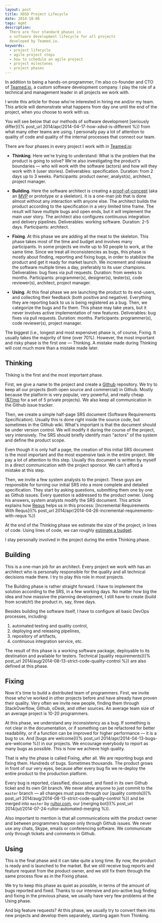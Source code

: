 ```yaml
---
layout: post
title: XDSD Project Lifecycle
date: 2014-10-06
tags: mgmt
description:
  There are four standard phases in
  a software development lifecycle for all projects
  developed by Teamed.io.
keywords:
  - project lifecycle
  - agile project steps
  - how to schedule an agile project
  - project milestones
  - project phases
---
```


In addition to being a hands-on programmer, I'm also co-founder and CTO of
[Teamed.io](http://www.teamed.io), a custom software development company.
I play the role of a technical and management leader in all projects
we work with.

I wrote this article for those who're interested in hiring me and/or
my team. This article will demonstrate what happens from day one until
the end of the project, when you choose to work with us.

You will see below that our methods of
software development [seriously differ]({% post_url 2014/apr/2014-04-17-how-xdsd-is-different %})
from what many other teams are using. I personally pay a lot of attention to quality
of code and quality of the internal processes that connect our team.

<!--more-->

There are four phases in every project I work with in
[Teamed.io](http://www.teamed.io):

 * **Thinking**.
   Here we're trying to understand: What is the problem that the product
   is going to solve? We're also investigating the product's boundaries &mdash;
   who will work with the software (actors) and how will they work with it (user stories).
   Deliverables: specification.
   Duration: from 2 days up to 3 weeks.
   Participants: product owner, analyst(s), architect, project manager.

 * **Building**.
   Here the software architect is creating a [proof-of-concept](https://en.wikipedia.org/wiki/Proof_of_concept)
   (aka an [MVP](https://en.wikipedia.org/wiki/Minimum_viable_product) or prototype or a skeleton).
   It is a one-man job that is done almost without any interaction
   with anyone else. The architect builds the product according to the
   specification in a very limited time frame. The result will have
   multiple bugs and open ends, but it will implement the main user story.
   The architect also configures continuous integration and delivery pipelines.
   Deliverables: working software.
   Duration: 2-5 days.
   Participants: architect.

 * **Fixing**.
   At this phase we are adding all the meat to the skeleton. This phase
   takes most of the time and budget and involves many participants.
   In some projects we invite up to 50 people to work, at the same time.
   Since we treat all inconsistencies as bugs, this phase is mostly about
   finding, reporting and fixing bugs, in order to stabilize the product
   and get it ready for market launch. We increment and
   release the software multiple times a day, preferably to its user
   champions.
   Deliverables: bug fixes via pull requests.
   Duration: from weeks to months.
   Participants: programmer(s), designer(s), tester(s), code reviewer(s), architect, project manager.

 * **Using**.
   At this final phase we are launching the product to its end-users,
   and collecting their feedback (both positive and negative). Everything
   they are reporting back to us is being registered as a bug. Then,
   we categorize the bugs and fix them. This phase may take years, but
   it never involves active implementation of new features.
   Deliverables: bug fixes via pull requests.
   Duration: months.
   Participants: programmer(s), code reviewer(s), project manager.

The biggest (i.e., longest and most expensive) phase is, of course, Fixing. It
usually takes the majority of time (over 70%). However, the most important
and risky phase is the first one &mdash; Thinking. A mistake made during Thinking
will cost much more than a mistake made later.

## Thinking

Thiking is the first and the most important phase.

First, we give a name to the project and create a [Github](https://github.com) repository. We
try to keep all our projects (both open source and commercial) in Github.
Mostly because the platform is very popular, very powerful, and really cheap
([$7/mo](https://github.com/pricing) for a set of 5 private projects).
We also keep all communication in the Github issue tracker.

Then, we create a simple half-page SRS document (Software Requirements Specification). Usually
this is done right inside the source code, but sometimes in the Github wiki. What's important
is that the document should be under version control. We will modify it
during the course of the project, very intensively. The SRS should briefly
identify main "actors" of the system and define the product scope.

Even though it is only half a page, the creation of this initial SRS document
is the most important and the most expensive task in the entire project.
We pay a lot of attention to this step. Usually this document is written
by myself in a direct communication with the project sponsor. We can't afford
a mistake at this step.

Then, we invite a few system analysts to the project. These guys
are responsible for turning our initial SRS into a more complete and detailed
specification. They start by asking questions, submitting them one by one
as Github issues. Every question is addressed to the product owner. Using
his answers, system analysts modify the SRS document.
This article explains how [Requs](http://www.requs.org) helps us in this process:
[Incremental Requirements With Requs]({% post_url 2014/apr/2014-04-26-incremental-requirements-with-requs %})

At the end of the Thinking phase we estimate the size of the project,
in lines of code. Using lines of code, we can roughly
[estimate a budget](http://www.teamed.io/calculator.html).

I stay personally involved in the project during
the entire Thinking phase.

## Building

This is a one-man job for an architect. Every project we work with
has an architect who is personally responsible for the quality and all
technical decisions made there. I try to play this role
in most projects.

The Building phase is rather straight forward. I have to implement the
solution according to the SRS, in a few working days. No matter
how big the idea and how massive the planning development, I
still have to create (build from scratch!) the product in, say, three days.

Besides building the software itself, I have to configure all
basic DevOps processes, including:
1) automated testing and quality control,
2) deploying and releasing pipelines,
3) repository of artifacts,
4) continuous integration service, etc.

The result of this phase is a working software package, deployable
to its destination and available for testers. Technical
[quality requirements]({% post_url 2014/aug/2014-08-13-strict-code-quality-control %})
are also defined at this phase.

## Fixing

Now it's time to build a distributed team of programmers. First, we
invite those who've worked in other projects before and have already
have proven their quality. Very often we invite new people,
finding them through StackOverflow, Github, oDesk, and other sources.
An average team size of an average project is 10-20 programmers.

At this phase, we understand any inconsistency as a bug. If something is not clear
in the documentation, or if something can be refactored for better
readability, or if a function can be improved for higher performance &mdash;
it is a bug to us.
And [bugs are welcome]({% post_url 2014/apr/2014-04-13-bugs-are-welcome %}) in our projects.
We encourage everybody to report as many bugs as possible. This is how
we achieve high quality.

That is why the phase is called Fixing, after all. We are reporting bugs and fixing
them. Hundreds of bugs. Sometimes thousands. The product
grows in front of our very eyes, because after every bug fix
we re-deploy the entire product to the production platform.

Every bug is reported, classified, discussed, and fixed in its
own Github ticket and its own Git branch. We never allow anyone
to just commit to the `master` branch &mdash; all changes must pass through
our [quality controls]({% post_url 2014/aug/2014-08-13-strict-code-quality-control %})
and be merged into `master` by [rultor.com](http://www.rultor.com),
our [merging bot]({% post_url 2014/jul/2014-07-24-rultor-automated-merging %}).

Also important to mention is that all communications with the product owner
and between programmers happen only through Github issues. We never use
any chats, Skype, emails or conferencing software. We communicate
only through tickets and comments in Github.

## Using

This is the final phase and it can take quite a long time. By now, the product is
ready and is launched to the market. But we still receive bug reports
and feature request from the product owner, and we still fix them through
the same process flow as in the Fixing phase.

We try to keep this phase as quiet as possible, in terms of
the amount of bugs reported and fixed. Thanks to our intensive and
pro-active bug finding and fixing in the previous phase, we usually
have very few problems at the Using phase.

And big feature requests? At this phase, we usually try to convert
them into new projects and develop them separately, starting again
from Thinking.
